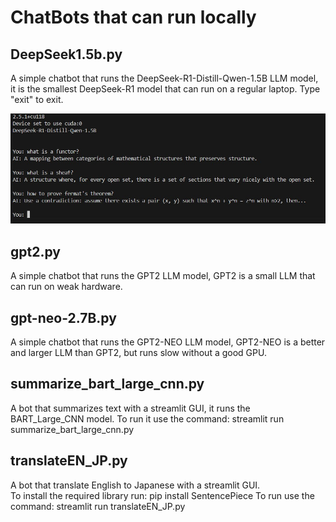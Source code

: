 # ChatBots that can run locally

## DeepSeek1.5b.py
A simple chatbot that runs the DeepSeek-R1-Distill-Qwen-1.5B LLM model, it is the smallest DeepSeek-R1 model that can run on a regular laptop.  Type "exit" to exit.

![alt text](deepseek1.5b.jpg?raw=true)



## gpt2.py
A simple chatbot that runs the GPT2 LLM model, GPT2 is a small LLM that can run on weak hardware.

## gpt-neo-2.7B.py
A simple chatbot that runs the GPT2-NEO LLM model, GPT2-NEO is a better and larger LLM than GPT2, but runs slow without a good GPU.

## summarize_bart_large_cnn.py
A bot that summarizes text with a streamlit GUI, it runs the BART_Large_CNN model.  To run it use the command: streamlit run summarize_bart_large_cnn.py

## translateEN_JP.py
A bot that translate English to Japanese with a streamlit GUI.  
To install the required library run: pip install SentencePiece
To run use the command: streamlit run translateEN_JP.py
